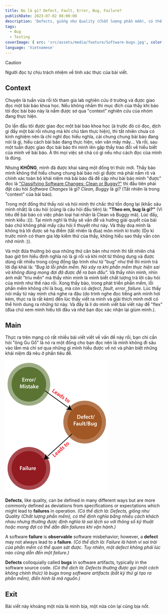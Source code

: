 ```yaml
---
title: Bọ là gì? Defect, Fault, Error, Bug, Failure?
publishDate: 2023-07-02 08:00:00
description: 'Defects, giống như Quality (Chất lượng phần mềm), có thể định nghĩa bằng nhiều cách khác nhau'
tags:
  - Bug
  - Testing
coverImage: { src: 'src/assets/media/feature/Software-bugs.jpg', color: '#64574D' }
language: 'Vietnamese'
---
```

> [!CAUTION]
> Người đọc tự chịu trách nhiệm về tính xác thực của bài viết.

## Context
Chuyện là tuần vừa rồi tôi tham gia lab nghiên cứu ở trường và được giao đọc một bài báo khoa học. Nếu không nhầm thì mục đích của thầy khi bảo tôi đọc bài báo này là nắm được sơ qua "context" nghiên cứu của nhóm đang thực hiện. 

Do lần đầu tôi được giao đọc một bài báo khoa học (à trước đó có đọc, dịch gì đấy một bài rồi nhưng mà khi chú tâm thực hiện), thì tất nhiên chưa có kinh nghiệm nên là chỉ nghĩ đọc hiểu nghĩa, cái chung chung bài báo đang nói là gì, hiểu cách bài báo đang thực hiện, vân vân mây mây... Và rồi, sau một tuần được giao đọc bài báo thì mình lên gặp thầy trao đổi về hiểu biết của mình về bài báo. À thì mọi việc sẽ chả có gì nếu như cách đọc của mình là đúng. 

Nhưng **KHÔNG**, mình đã được khai sáng một đống tri thức mới. Thầy bảo mình không thể hiểu chung chung bài báo nói gì được mà phải nắm rõ và chính xác toàn bộ khái niệm mà bài báo đã đề cập như bài báo mình "được" đọc là ["Classifying Software Changes: Clean or Buggy?"](https://ieeexplore.ieee.org/document/4408585?denied=) thì đầu tiên phải đặt câu hỏi *Software Changes* là gì? *Clean, Buggy* là gì? (Tất nhiên là trong "context" của bài báo). 

Trong một đống thứ thầy nói và hỏi mình thì chắc thứ tồn đọng lại (khắc sâu mình nhất) là câu hỏi (cũng là câu hỏi đầu tiên) là: **"Theo em, bug là gì?"** (Vì tiêu đề bài báo có việc phân loại hai nhãn là Clean và Buggy mà). Lúc đấy, mình kiểu :))). Tại mình nghĩ là thầy sẽ vấn đề và hướng giải quyết của bài báo chứ không phải mấy câu hỏi lí thuyết như này. Và thầy doạ mình là không trả lời được sẽ hạ điểm (tất nhiên là đùa) môn mình kì trước (Do kì trước mình có tham gia lớp kiểm thử của thầy, không hiểu sao thầy vẫn còn nhớ mình :)). 

Và một đứa thường bỏ qua những thứ căn bản như mình thì tất nhiên chả bao giờ tìm hiểu định nghĩa nó là gì rồi và khi một từ thông dụng và được dùng rất nhiều trong cộng đồng lập trình như từ "bug" như thế thì mình trả lời đại khái là: *"Bug là lỗi phần mềm. Nó xảy ra khi phần mềm thực hiện sai và không đúng mong đợi đã được đề ra ban đầu".* Và thầy nhìn mình, nhìn ánh mắt "trìu mến" mà thầy nhìn mình là mình biết chất lượng trả lời câu hỏi của mình như thế nào rồi. Xong thầy bảo, trong phát triển phần mềm, lỗi phần mềm không chỉ là bug, mà còn có *defect*, *fault*, *error*, *failure*. Lúc thầy nói mấy từ này mình chả nghe ra đâu (do trình nghe đọc tiếng anh mình hơi kém, thực ra là rất kém) đến lúc thầy viết ra mình và giải thích mình mới có thể hình dung ra những từ này. Và đấy là lí do mình viết bài viết này để "flex" (đùa chứ xem mình hiểu tới đâu và nhờ bạn đọc xác nhận lại giùm mình.).

## Main
Thực ra trên mạng có rất nhiều bài viết viết về vấn đề này rồi, bạn chỉ cần hỏi "ông Gu Gồ" là nó ra một đống cho bạn đọc nên là mình không đi sâu vào lắm mà chỉ sơ qua những gì mình hiểu được về nó và phân biệt những khái niệm đã nêu ở phần tiêu đề.

![](src/assets/media/post/bug-vs-defect-vs-error-vs-fault-vs-failure.png)

**Defects**, like quality, can be defined in many different ways but are more commonly defined as deviations from specifications or expectations which might lead to **failures** in operation. *(Có thể dịch là: Defects, giống như Quality (Chất lượng phần mềm), có thể định nghĩa bằng nhiều cách khách nhau nhưng thường được định nghĩa là sai lệch so với thông số kỹ thuật hoặc mong đợi có thể dẫn đến failures khi vận hành.)*

A software **failure** is **observable** software misbehavior; however, a **defect** may not always lead to a **failure**. *(Có thể dịch là: Failure là hành vi sai trái của phần mềm có thể quan sát được. Tuy nhiên, một defect không phải lúc nào cũng dẫn đến một failure.)*

**Defects** colloquially called **bugs** in software artifacts, typically in the software source code. *(Có thể dịch là: Defects thường được gọi (một cách không chính thức) là bugs trong software artifacts (bất kỳ thứ gì tạo ra phần mềm), điển hình là mã nguồn.)*

## Exit
Bài viết này khoảng một nửa là mình bịa, một nửa còn lại cũng bịa nốt.